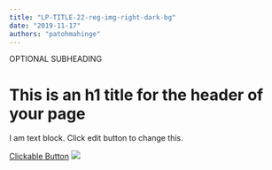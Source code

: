 ```yaml
---
title: "LP-TITLE-22-reg-img-right-dark-bg"
date: "2019-11-17"
authors: "patohmahinge"
---
```


OPTIONAL SUBHEADING

# This is an h1 title for the header of your page

I am text block. Click edit button to change this.

[Clickable Button](#) ![](images/placeholder-700x700.jpg)
